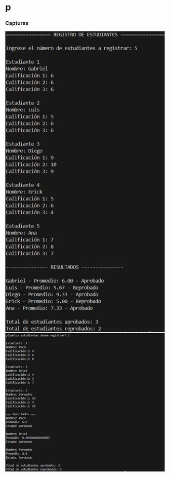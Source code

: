 # p




### Capturas
<img src="Python/capturas/Imagen1.png"><br>
<img src="practicaTraducidoJava/capturas/capUno.PNG"><br>
